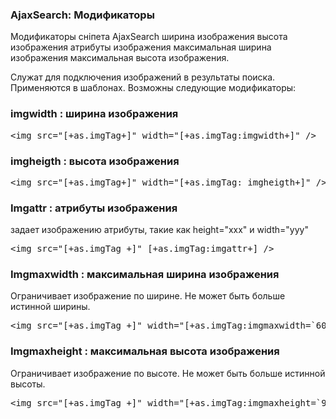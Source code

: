 
<meta http-equiv="Content-Type" content="text/html; charset=utf-8">
<h3>AjaxSearch: Модификаторы </h3> 
Модификаторы сніпета AjaxSearch ширина изображения высота изображения атрибуты изображения максимальная ширина изображения максимальная высота изображения.	
<br>
<p>Служат для подключения изображений в результаты поиска. Применяются в шаблонах. Возможны следующие модификаторы:</p>
<h3 class="sub-header text-bold">imgwidth : ширина изображения</h3>
<pre class="brush: html;">&lt;img src="[+as.imgTag+]" width="[+as.imgTag:imgwidth+]" /&gt;</pre>
<h3 class="sub-header text-bold">imgheigth : высота изображения</h3>
<pre class="brush: html;">&lt;img src="[+as.imgTag+]" width="[+as.imgTag: imgheigth+]" /&gt;</pre>
<h3 class="sub-header text-bold">Imgattr : атрибуты изображения</h3>
<p>задает изображению атрибуты, такие как height="xxx" и width="yyy"</p>
<pre class="brush: html;">&lt;img src="[+as.imgTag +]" [+as.imgTag:imgattr+] /&gt;</pre>
<h3 class="sub-header text-bold">Imgmaxwidth : максимальная ширина изображения</h3>
<p>Ограничивает изображение по ширине. Не может быть больше истинной ширины.</p>
<pre class="brush: html;">&lt;img src="[+as.imgTag +]" width="[+as.imgTag:imgmaxwidth=`60`+]" /&gt;</pre>
<h3 class="sub-header text-bold">Imgmaxheight : максимальная высота изображения</h3>
<p>Ограничивает изображение по высоте. Не может быть больше истинной высоты.</p>
<pre class="brush: html;">&lt;img src="[+as.imgTag +]" width="[+as.imgTag:imgmaxheight=`90`+]" /&gt;</pre>